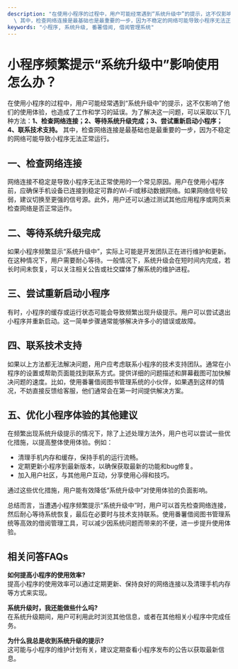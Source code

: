 ```yaml
---
description: "在使用小程序的过程中，用户可能经常遇到“系统升级中”的提示，这不仅影响了他们的使用体验，也造成了工作和学习的延误。为了解决这一问题，可以采取以下几种方法：**1、检查网络连接；2、等待系统升级完成；3、尝试重新启动小程序；4、联系技术支持。**\
  \ 其中，检查网络连接是最基础也是最重要的一步，因为不稳定的网络可能导致小程序无法正常运行。"
keywords: "小程序, 系统升级, 番薯借阅, 借阅管理系统"
---
```

# 小程序频繁提示“系统升级中”影响使用怎么办？

在使用小程序的过程中，用户可能经常遇到“系统升级中”的提示，这不仅影响了他们的使用体验，也造成了工作和学习的延误。为了解决这一问题，可以采取以下几种方法：**1、检查网络连接；2、等待系统升级完成；3、尝试重新启动小程序；4、联系技术支持。** 其中，检查网络连接是最基础也是最重要的一步，因为不稳定的网络可能导致小程序无法正常运行。

## **一、检查网络连接**

网络连接不稳定是导致小程序无法正常使用的一个常见原因。用户在使用小程序前，应确保手机设备已连接到稳定可靠的Wi-Fi或移动数据网络。如果网络信号较弱，建议切换至更强的信号源。此外，用户还可以通过测试其他应用程序或网页来检查网络是否正常运作。

## **二、等待系统升级完成**

如果小程序频繁显示“系统升级中”，实际上可能是开发团队正在进行维护和更新。在这种情况下，用户需要耐心等待。一般情况下，系统升级会在短时间内完成，若长时间未恢复，可以关注相关公告或社交媒体了解系统的维护进程。

## **三、尝试重新启动小程序**

有时，小程序的缓存或运行状态可能会导致频繁出现升级提示。用户可以尝试退出小程序并重新启动。这一简单步骤通常能够解决许多小的错误或故障。

## **四、联系技术支持**

如果以上方法都无法解决问题，用户应考虑联系小程序的技术支持团队。通常在小程序的设置或帮助页面能找到联系方式。提供详细的问题描述和屏幕截图可加快解决问题的速度。比如，使用番薯借阅图书管理系统的小伙伴，如果遇到这样的情况，不妨直接反馈给客服，他们通常会在第一时间提供解决方案。

## **五、优化小程序体验的其他建议**

在频繁出现系统升级提示的情况下，除了上述处理方法外，用户也可以尝试一些优化措施，以提高整体使用体验。例如：

- 清理手机内存和缓存，保持手机的运行流畅。
- 定期更新小程序到最新版本，以确保获取最新的功能和bug修复。
- 加入用户社区，与其他用户互动，分享使用心得和技巧。

通过这些优化措施，用户能有效降低“系统升级中”对使用体验的负面影响。

总结而言，当遭遇小程序频繁提示“系统升级中”时，用户可以首先检查网络连接，然后耐心等待系统恢复，最后在必要时与技术支持联系。使用番薯借阅图书管理系统等高效的借阅管理工具，可以减少因系统问题而带来的不便，进一步提升使用体验。

## 相关问答FAQs

**如何提高小程序的使用效率?**  
提高小程序的使用效率可以通过定期更新、保持良好的网络连接以及清理手机内存等方式来实现。

**系统升级时，我还能做些什么吗?**  
在系统升级期间，用户可利用此时浏览其他信息，或者在其他相关小程序中完成任务。

**为什么我总是收到系统升级的提示?**  
这可能与小程序的维护计划有关，建议定期查看小程序发布的公告以获取最新信息。
